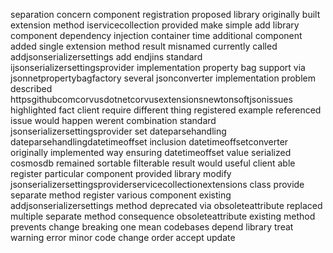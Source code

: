 separation concern component registration proposed library originally built extension method iservicecollection provided make simple add library component dependency injection container time additional component added single extension method result misnamed currently called addjsonserializersettings add endjins standard ijsonserializersettingsprovider implementation property bag support via jsonnetpropertybagfactory several jsonconverter implementation problem described httpsgithubcomcorvusdotnetcorvusextensionsnewtonsoftjsonissues highlighted fact client require different thing registered example referenced issue would happen werent combination standard jsonserializersettingsprovider set dateparsehandling dateparsehandlingdatetimeoffset inclusion datetimeoffsetconverter originally implemented way ensuring datetimeoffset value serialized cosmosdb remained sortable filterable result would useful client able register particular component provided library modify jsonserializersettingsproviderservicecollectionextensions class provide separate method register various component existing addjsonserializersettings method deprecated via obsoleteattribute replaced multiple separate method consequence obsoleteattribute existing method prevents change breaking one mean codebases depend library treat warning error minor code change order accept update